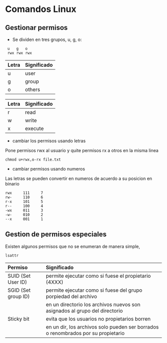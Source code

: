 # Comandos Linux


## Gestionar permisos

- Se dividen en tres grupos, u, g, o:

```
 u   g   o
 rwx rwx rwx
```

|Letra | Significado|
|:---|:-------------|
| u  | user
| g  | group
| o  | others

|Letra | Significado|
|:---|:-------------|
| r  | read
| w  | write
| x  | execute 

- cambiar los permisos usando letras

Pone permisos rwx al usuario y quite permisos rx a otros en la misma linea

```
chmod u+rwx,o-rx file.txt
```
- cambiar permisos usando numeros

Las letras se pueden convertir en numeros de acuerdo a su posicion en binario
```
rwx     111     7 
rw-     110     6
r-x     101     5
r--     100     4
-wx     011     3
-w-     010     2
--x     001     1
```

## Gestion de permisos especiales

Existen algunos permisos que no se enumeran de manera simple, 
```
lsattr
```
| Permiso               | Significado |
|:----------------------|:-----------------------------------------------------------|
| SUID (Set User ID)    | permite ejecutar como si fuese el propietario (4XXX)
| SGID (Set group ID)   | permite ejecutar como si fuese del grupo porpiedad del archivo
|                       | en un directorio los archivos nuevos son asignados al grupo del directorio
| Sticky bit            | evita que los usuarios no propietarios borren
|                       | en un dir, los archivos solo pueden ser borrados o renombrados por su propietario
